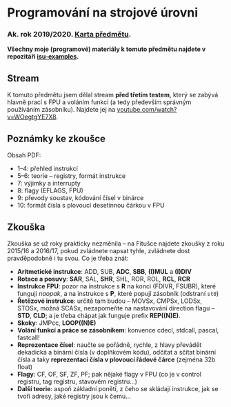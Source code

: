 # Programování na strojové úrovni
### Ak. rok 2019/2020. [Karta předmětu](https://www.fit.vut.cz/study/course/13275/.cs).

**Všechny moje (programové) materiály k tomuto předmětu najdete v repozitáři [isu-examples](https://github.com/ondryaso/isu-examples).**

## Stream
K tomuto předmětu jsem dělal stream **před třetím testem**, který se zabývá hlavně prací s FPU a voláním funkcí (a tedy především správným používáním zásobníku). Najdete jej na [youtube.com/watch?v=WOegtgYE7X8](https://www.youtube.com/watch?v=WOegtgYE7X8).

## Poznámky ke zkoušce
Obsah PDF:
- 1–4: přehled instrukcí
- 5–6: teorie – registry, formát instrukce
- 7: výjimky a interrupty
- 8: flagy (EFLAGS, FPU)
- 9: převody soustav, kódování čísel v binárce
- 10: formát čísla s plovoucí desetinnou čárkou v FPU

## Zkouška
Zkouška se už roky prakticky nezměnila – na Fitušce najdete zkoušky z roku 2015/16 a 2016/17, pokud zvládnete napsat tyhle, zvládnete dost pravděpodobně i tu svou. Co je třeba znát:
- **Aritmetické instrukce**: ADD, SUB, **ADC**, **SBB**, **(I)MUL** a **(I)DIV** 
- **Rotace a posuvy**: **SAR**, SAL, **SHR**, SHL, ROR, ROL, **RCL**, **RCR**
- **Instrukce FPU**: pozor na instrukce s **R** na konci (FDIVR, FSUBR), které fungují _naopak_, a na instrukce s **P**, které popují zásobník (odstraní `st0`)
- **Řetězové instrukce**: určitě tam budou – MOVSx, CMPSx, LODSx, STOSx, možná SCASx, nezapomeňte na nastavování direction flagu – **STD**, **CLD**; a je třeba chápat jak funguje prefix **REP((N)E)**.
- **Skoky**: JMPcc, **LOOP((N)E)**
- **Volání funkcí a práce se zásobníkem**: konvence cdecl, stdcall, pascal, fastcall!
- **Reprezentace čísel**: naučte se pořádně, rychle, z hlavy převádět dekadická a binární čísla (v doplňkovém kódu), odčítat a sčítat binární čísla a taky **reprezentaci čísla v plovoucí řádové čárce** (zejména 32b float)
- **Flagy**: CF, OF, SF, ZF, PF; pak nějaké flagy v FPU (co je v control registru, tag registru, stavovém registru…)
- **Další teorie**: aspoň základní ponětí, z čeho se skládají instrukce, jak se tvoří adresy, jaké registry jsou k čemu…
